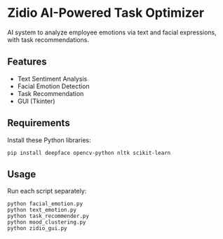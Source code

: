 
# Zidio AI-Powered Task Optimizer

AI system to analyze employee emotions via text and facial expressions, with task recommendations.

## Features
- Text Sentiment Analysis
- Facial Emotion Detection
- Task Recommendation
- GUI (Tkinter)

## Requirements

Install these Python libraries:

```
pip install deepface opencv-python nltk scikit-learn
```

## Usage

Run each script separately:

```
python facial_emotion.py
python text_emotion.py
python task_recommender.py
python mood_clustering.py
python zidio_gui.py
```
